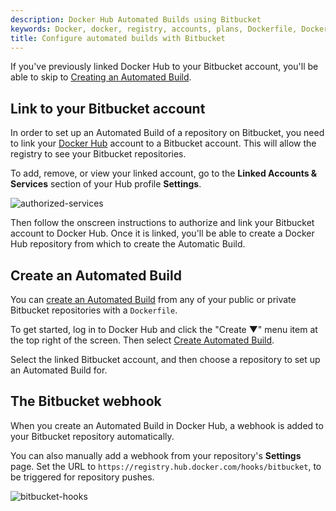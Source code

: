 ```yaml
---
description: Docker Hub Automated Builds using Bitbucket
keywords: Docker, docker, registry, accounts, plans, Dockerfile, Docker Hub, docs, documentation, trusted, builds, trusted builds, automated builds, bitbucket
title: Configure automated builds with Bitbucket
---
```

If you've previously linked Docker Hub to your Bitbucket account, you'll be able to skip to [Creating an Automated Build](bitbucket.md#creating-an-automated-build).

## Link to your Bitbucket account

In order to set up an Automated Build of a repository on Bitbucket, you need to link your [Docker Hub](https://hub.docker.com/account/authorized-services/) account to a Bitbucket account. This will allow the registry to see your Bitbucket repositories.

To add, remove, or view your linked account, go to the **Linked Accounts & Services** section of your Hub profile **Settings**.

![authorized-services](images/authorized-services.png)

Then follow the onscreen instructions to authorize and link your Bitbucket account to Docker Hub. Once it is linked, you'll be able to create a Docker Hub repository from which to create the Automatic Build.

## Create an Automated Build

You can [create an Automated Build](https://hub.docker.com/add/automated-build/bitbucket/) from any of your public or private Bitbucket repositories with a `Dockerfile`.

To get started, log in to Docker Hub and click the "Create &#x25BC;" menu item at the top right of the screen. Then select [Create Automated Build](https://hub.docker.com/add/automated-build/bitbucket/).

Select the linked Bitbucket account, and then choose a repository to set up an Automated Build for.

## The Bitbucket webhook

When you create an Automated Build in Docker Hub, a webhook is added to your Bitbucket repository automatically.

You can also manually add a webhook from your repository's **Settings** page. Set the URL to `https://registry.hub.docker.com/hooks/bitbucket`, to be triggered for repository pushes.

![bitbucket-hooks](images/bitbucket-hook.png)